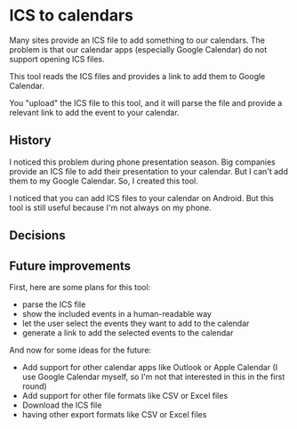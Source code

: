 # ICS to calendars

Many sites provide an ICS file to add something to our calendars. The problem is that our calendar apps (especially Google Calendar) do not support opening ICS files.

This tool reads the ICS files and provides a link to add them to Google Calendar.

You "upload" the ICS file to this tool, and it will parse the file and provide a relevant link to add the event to your calendar.

## History

I noticed this problem during phone presentation season. Big companies provide an ICS file to add their presentation to your calendar. But I can't add them to my Google Calendar. So, I created this tool.

I noticed that you can add ICS files to your calendar on Android. But this tool is still useful because I'm not always on my phone.

## Decisions

## Future improvements

First, here are some plans for this tool:

- parse the ICS file
- show the included events in a human-readable way
- let the user select the events they want to add to the calendar
- generate a link to add the selected events to the calendar

And now for some ideas for the future:

- Add support for other calendar apps like Outlook or Apple Calendar (I use Google Calendar myself, so I'm not that interested in this in the first round)
- Add support for other file formats like CSV or Excel files
- Download the ICS file
- having other export formats like CSV or Excel files
